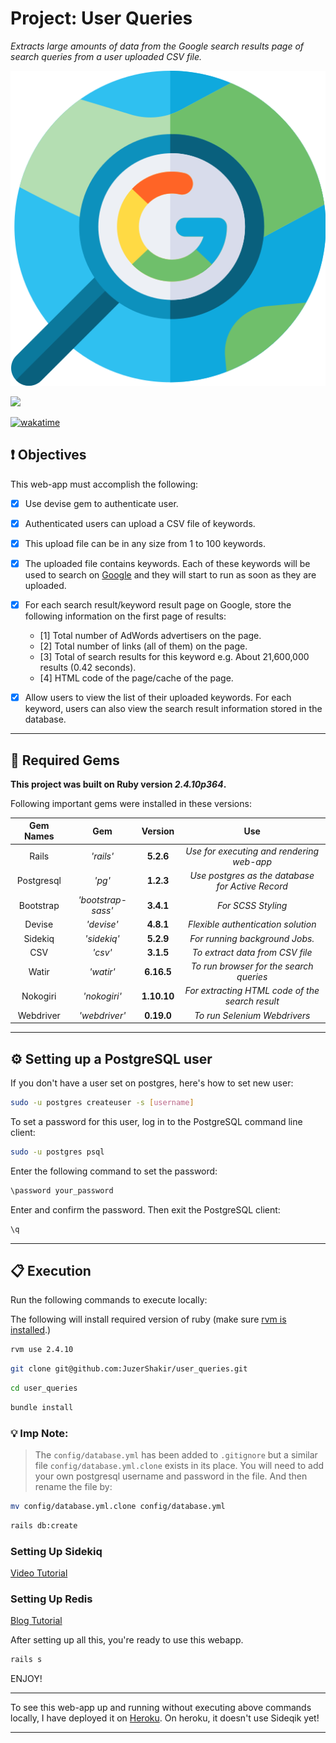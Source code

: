 # Project: User Queries
*Extracts large amounts of data from the Google search results page of search queries from a user uploaded CSV file.*

<div align="center">
  <img src="public/assets/project_logo.png" />
</div>

![](https://visitor-badge-reloaded.herokuapp.com/badge?page_id=juzershakir.user-queries&color=000000&lcolor=000000&style=for-the-badge&logo=Github)


<a href="https://wakatime.com/@JuzerShakir/projects/zelluuuysx?start=2021-12-16" target="_blank"><img src="https://wakatime.com/badge/user/ccef187f-4308-4666-920d-d0a9a07d713a/project/81f9ebde-1232-4e91-946d-dc8ba839d060.svg" alt="wakatime"></a>


## ❗ Objectives
This web-app must accomplish the following:
- [x] Use devise gem to authenticate user.
- [x] Authenticated users can upload a CSV file of keywords.
- [x] This upload file can be in any size from 1 to 100 keywords.
- [x] The uploaded file contains keywords. Each of these keywords will be used to search on
[Google](http://www.google.com) and they will start to run as soon as they are uploaded.
- [x] For each search result/keyword result page on Google, store the following information on
the first page of results:
  - [1] Total number of AdWords advertisers on the page.
  - [2] Total number of links (all of them) on the page.
  - [3] Total of search results for this keyword e.g. About 21,600,000 results (0.42 seconds).
  - [4] HTML code of the page/cache of the page.

- [x] Allow users to view the list of their uploaded keywords. For each keyword, users can also view the search result information stored in the database.

----

## 💎 Required Gems

**This project was built on Ruby version *2.4.10p364*.**

Following important gems were installed in these versions:

|  **Gem Names**  |         **Gem**         | **Version** |                      **Use**                     |
| :------------:  |     :------------:      | :---------: |                    :---------:                   |
|      Rails      |        _'rails'_        |  **5.2.6**  |    *Use for executing and rendering web-app*     |
|   Postgresql    |          _'pg'_         |  **1.2.3**  | *Use postgres as the database for Active Record* |
|    Bootstrap    |  _'bootstrap-sass'_      |  **3.4.1**  |                *For SCSS Styling*                 |
|    Devise       |        _'devise'_       |  **4.8.1** |      *Flexible authentication solution*      |
|    Sidekiq      |      _'sidekiq'_        |  **5.2.9** |  *For running background Jobs.*     |
|    CSV          |      _'csv'_            |  **3.1.5** |  *To extract data from CSV file*     |
|    Watir        |      _'watir'_          |  **6.16.5** |  *To run browser for the search queries*     |
|    Nokogiri     |       _'nokogiri'_        |  **1.10.10** |  *For extracting HTML code of the search result*     |
|   Webdriver     |    _'webdriver'_        |  **0.19.0**   |  *To run Selenium Webdrivers* |

----

## ⚙️ Setting up a PostgreSQL user

If you don't have a user set on postgres, here's how to set new user:

```bash
sudo -u postgres createuser -s [username]
```
To set a password for this user, log in to the PostgreSQL command line client:
```bash
sudo -u postgres psql
```
Enter the following command to set the password:
```bash
\password your_password
```
Enter and confirm the password. Then exit the PostgreSQL client:
```bash
\q
```

-----

## 📋 Execution

Run the following commands to execute locally:

The following will install required version of ruby (make sure [rvm is installed](https://rvm.io/rvm/install).)

```bash
rvm use 2.4.10
```
```bash
git clone git@github.com:JuzerShakir/user_queries.git
```
```bash
cd user_queries
```
```bash
bundle install
```

### 💡 Imp Note:
> The `config/database.yml` has been added to `.gitignore` but a similar file `config/database.yml.clone` exists in its place. You will need to add your own postgresql username and password in the file. And then rename the file by:

```bash
mv config/database.yml.clone config/database.yml
```
```bash
rails db:create
```

### Setting Up Sidekiq
[Video Tutorial](https://youtu.be/aaGSh38nzq8)

### Setting Up Redis
[Blog Tutorial](https://www.digitalocean.com/community/tutorials/how-to-install-and-secure-redis-on-ubuntu-18-04)

After setting up all this, you're ready to use this webapp.

```bash
rails s
```

ENJOY!

-----

To see this web-app up and running without executing above commands locally, I have deployed it on [Heroku](https://user-queries.herokuapp.com/). On heroku, it doesn't use Sideqik yet!

-----

